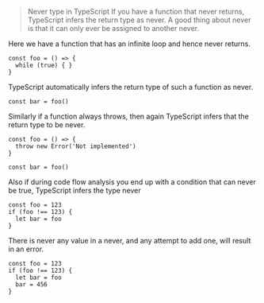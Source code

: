 > Never type in TypeScript
> If you have a function that never returns, TypeScript infers the return type as never. 
> A good thing about never is that it can only ever be assigned to another never. 

Here we have a function that has an infinite loop and hence never returns. 

```
const foo = () => {
  while (true) { }
}
```

TypeScript automatically infers the return type of such a function as never. 

```
const bar = foo()
```

Similarly if a function always throws, then again TypeScript infers that the return type to be never. 

```
const foo = () => {
  throw new Error('Not implemented')
}

const bar = foo()
```

Also if during code flow analysis you end up with a condition that can never be true, TypeScript infers the type never

```
const foo = 123
if (foo !== 123) {
  let bar = foo
}
```

There is never any value in a never, and any attempt to add one, will result in an error.

```
const foo = 123
if (foo !== 123) {
  let bar = foo
  bar = 456
}
```



